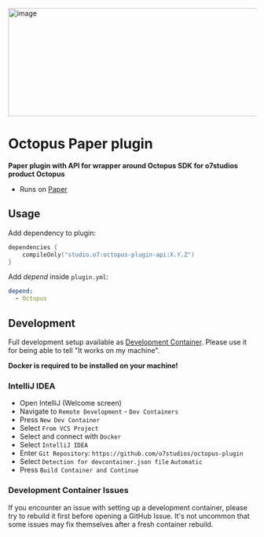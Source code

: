 <img width="1024" height="220" alt="image" src="https://github.com/user-attachments/assets/00c872f3-836f-4403-81d1-c750c96bd2b2" />

# Octopus Paper plugin

**Paper plugin with API for wrapper around Octopus SDK for o7studios product Octopus**

- Runs on [Paper](https://papermc.io/software/paper)

## Usage

Add dependency to plugin:

```kotlin
dependencies {
    compileOnly("studio.o7:octopus-plugin-api:X.Y.Z")
}
```

Add _depend_ inside `plugin.yml`:

```yaml
depend:
  - Octopus
```

## Development

Full development setup available as [Development Container](https://containers.dev/).
Please use it for being able to tell "It works on my machine".

**Docker is required to be installed on your machine!**

### IntelliJ IDEA

- Open IntelliJ (Welcome screen)
- Navigate to `Remote Development` - `Dev Containers`
- Press `New Dev Container`
- Select `From VCS Project`
- Select and connect with `Docker`
- Select `IntelliJ IDEA`
- Enter `Git Repository`: `https://github.com/o7studios/octopus-plugin`
- Select `Detection for devcontainer.json file` `Automatic`
- Press `Build Container and Continue`

### Development Container Issues

If you encounter an issue with setting up a development container, please
try to rebuild it first before opening a GitHub Issue. It's not uncommon
that some issues may fix themselves after a fresh container rebuild.
